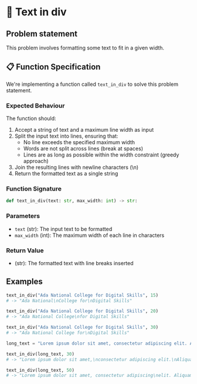 # 📜 Text in div

## Problem statement

This problem involves formatting some text to fit in a given width.

## 📋 Function Specification

We're implementing a function called `text_in_div` to solve this problem statement.

### Expected Behaviour

The function should:

1. Accept a string of text and a maximum line width as input
2. Split the input text into lines, ensuring that:
   - No line exceeds the specified maximum width
   - Words are not split across lines (break at spaces)
   - Lines are as long as possible within the width constraint (greedy approach)
3. Join the resulting lines with newline characters (\n)
4. Return the formatted text as a single string

### Function Signature

```python
def text_in_div(text: str, max_width: int) -> str:
```

### Parameters

- `text` (str): The input text to be formatted
- `max_width` (int): The maximum width of each line in characters

### Return Value

- (str): The formatted text with line breaks inserted

## Examples

```python
text_in_div("Ada National College for Digital Skills", 15)
# -> "Ada National\nCollege for\nDigital Skills"

text_in_div("Ada National College for Digital Skills", 20)
# -> "Ada National College\nfor Digital Skills"

text_in_div("Ada National College for Digital Skills", 30)
# -> "Ada National College for\nDigital Skills"

long_text = "Lorem ipsum dolor sit amet, consectetur adipiscing elit. Aliquam nec consectetur risus. Cras vel urna a tellus dapibus consequat. Duis bibendum tincidunt viverra. Phasellus dictum efficitur sem quis porttitor. Mauris luctus auctor diam id ultrices. Praesent laoreet in enim ut placerat. Praesent a facilisis turpis."

text_in_div(long_text, 30)
# -> "Lorem ipsum dolor sit amet,\nconsectetur adipiscing elit.\nAliquam nec consectetur risus.\nCras vel urna a tellus dapibus\nconsequat. Duis bibendum\ntincidunt viverra. Phasellus\ndictum efficitur sem quis\nporttitor. Mauris luctus\nauctor diam id ultrices.\nPraesent laoreet in enim ut\nplacerat. Praesent a facilisis\nturpis."

text_in_div(long_text, 50)
# -> "Lorem ipsum dolor sit amet, consectetur adipiscing\nelit. Aliquam nec consectetur risus. Cras vel urna\na tellus dapibus consequat. Duis bibendum\ntincidunt viverra. Phasellus dictum efficitur sem\nquis porttitor. Mauris luctus auctor diam id\nultrices. Praesent laoreet in enim ut placerat.\nPraesent a facilisis turpis."
```
